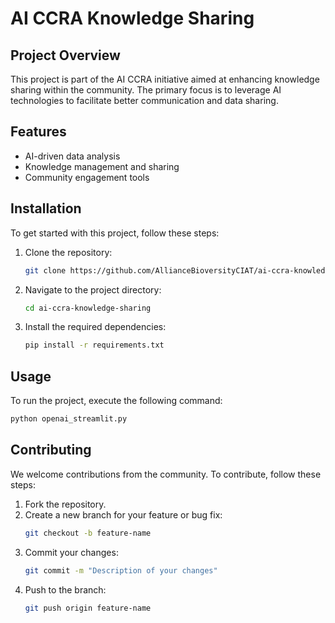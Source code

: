 # AI CCRA Knowledge Sharing

## Project Overview
This project is part of the AI CCRA initiative aimed at enhancing knowledge sharing within the community. The primary focus is to leverage AI technologies to facilitate better communication and data sharing.

## Features
- AI-driven data analysis
- Knowledge management and sharing
- Community engagement tools

## Installation
To get started with this project, follow these steps:

1. Clone the repository:
   ```sh
   git clone https://github.com/AllianceBioversityCIAT/ai-ccra-knowledge-sharing.git
   ```
2. Navigate to the project directory:
   ```sh
   cd ai-ccra-knowledge-sharing
   ```
3. Install the required dependencies:
   ```sh
   pip install -r requirements.txt
   ```

## Usage
To run the project, execute the following command:
```sh
python openai_streamlit.py
```

## Contributing
We welcome contributions from the community. To contribute, follow these steps:

1. Fork the repository.
2. Create a new branch for your feature or bug fix:
   ```sh
   git checkout -b feature-name
   ```
3. Commit your changes:
   ```sh
   git commit -m "Description of your changes"
   ```
4. Push to the branch:
   ```sh
   git push origin feature-name
   ```
